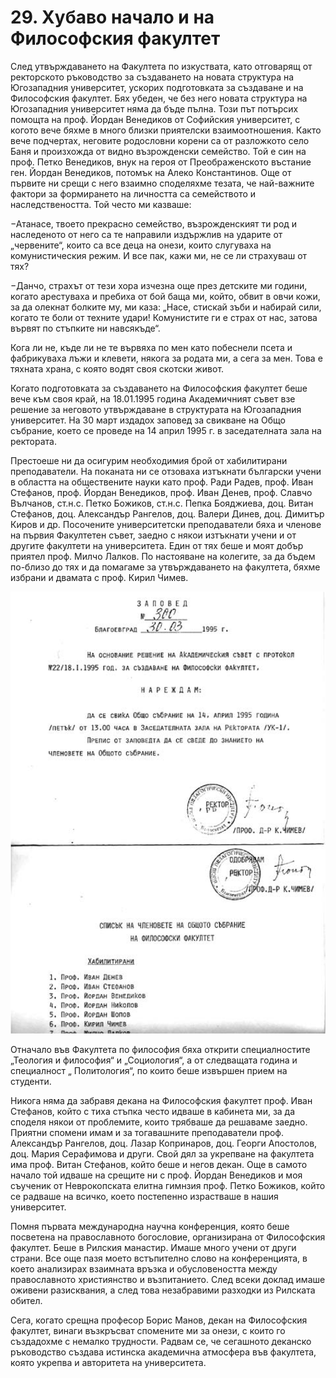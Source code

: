# 29. Хубаво начало и на Философския факултет

След утвърждаването на Факултета по изкуствата, като отговарящ от ректорското
ръководство за създаването на новата структура на Югозападния университет,
ускорих подготовката за създаване и на Философския факултет. Бях убеден, че без
него новата структура на Югозападния университет няма да бъде пълна. Този път
потърсих помощта на проф. Йордан Венедиков от Софийския университет, с когото
вече бяхме в много близки приятелски взаимоотношения. Както вече подчертах,
неговите родословни корени са от разложкото село Баня и произхожда от видно
възрожденски семейство. Той е син на проф. Петко Венедиков, внук на героя от
Преображенското въстание ген. Йордан Венедиков, потомък на Алеко Константинов.
Още от първите ни срещи с него взаимно споделяхме тезата, че най-важните фактори
за формирането на личността са семейството и наследствеността. Той често ми
казваше:

&minus;Атанасе, твоето прекрасно семейство, възрожденският ти род и наследеното от
    него са те направили издържлив на ударите от „червените“, които са все деца
    на онези, които слугуваха на комунистическия режим. И все пак, кажи ми, не
    се ли страхуваш от тях?

&minus;Данчо, страхът от тези хора изчезна още през детските ми години, когато
    арестуваха и пребиха от бой баща ми, който, обвит в овчи кожи, за да олекнат
    болките му, ми каза: „Насе, стискай зъби и набирай сили, когато те боли от
    техните удари! Комунистите ги е страх от нас, затова вървят по стъпките ни
    навсякъде“.

Кога ли не, къде ли не те вървяха по мен като побеснели псета и фабрикуваха лъжи
и клевети, някога за родата ми, а сега за мен. Това е тяхната храна, с която
водят своя скотски живот.

Когато подготовката за създаването на Философския факултет беше вече към своя
край, на 18.01.1995 година Академичният съвет взе решение за неговото
утвърждаване в структурата на Югозападния университет. На 30 март издадох
заповед за свикване на Общо събрание, което се проведе на 14 април 1995 г. в
заседателната зала на ректората.

Престоеше ни да осигурим необходимия брой от хабилитирани преподаватели. На
поканата ни се отзоваха изтъкнати български учени в областта на обществените
науки като проф. Ради Радев, проф. Иван Стефанов, проф. Йордан Венедиков, проф.
Иван Денев, проф. Славчо Вълчанов, ст.н.с. Петко Божиков, ст.н.с. Пепка
Бояджиева, доц. Витан Стефанов, доц. Александър Рангелов, доц. Валери Динев,
доц. Димитър Киров и др. Посочените университетски преподаватели бяха и членове
на първия Факултетен съвет, заедно с някои изтъкнати учени и от другите
факултети на университета. Един от тях беше и моят добър приятел проф. Милчо
Лалков. По настояване на колегите, за да бъдем по-близо до тях и да помагаме за
утвърждаването на факултета, бяхме избрани и двамата с проф. Кирил Чимев.

![](media/61dcf6a61fd4a0e65f1c35fec2e54114.png)

Отначало във Факултета по философия бяха открити специалностите „Теология и
философия“ и „Социология“, а от следващата година и специалност „ Политология“,
по които беше извършен прием на студенти.

Никога няма да забравя декана на Философския факултет проф. Иван Стефанов, който
с тиха стъпка често идваше в кабинета ми, за да споделя някои от проблемите,
които трябваше да решаваме заедно. Приятни спомени имам и за тогавашните
преподаватели проф. Александър Рангелов, доц. Лазар Копринаров, доц. Георги
Апостолов, доц. Мария Серафимова и други. Свой дял за укрепване на факултета има
проф. Витан Стефанов, който беше и негов декан. Още в самото начало той идваше
на срещите ни с проф. Йордан Венедиков и моя съученик от Неврокопската елитна
гимнзия проф. Петко Божиков, който се радваше на всичко, което постепенно
израстваше в нашия университет.

Помня първата международна научна конференция, която беше посветена на
православното богословие, организирана от Философския факултет. Беше в Рилския
манастир. Имаше много учени от други страни. Все още пазя моето встъпително
слово на конференцията, в което анализирах взаимната връзка и обусловеността
между православното християнство и възпитанието. След всеки доклад имаше оживени
разисквания, а след това незабравими разходки из Рилската обител.

Сега, когато срещна професор Борис Манов, декан на Философския факултет, винаги
възкръсват спомените ми за онези, с които го създадохме с немалко трудности.
Радвам се, че сегашното деканско ръководство създава истинска академична
атмосфера във факултета, която укрепва и авторитета на университета.  


